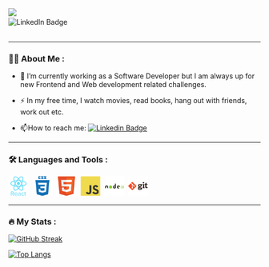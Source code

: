 <div id="header">
  <img src="https://media.giphy.com/media/XO8RMtRaK73isIt0i2/giphy.gif" width="100"/>
</div>

<div id="badges">
  <img src="https://img.shields.io/badge/LinkedIn-blue?style=for-the-badge&logo=linkedin&logoColor=white" alt="LinkedIn Badge"/>
</div>

<img src="https://komarev.com/ghpvc/?username=mkovac00&style=flat-square&color=blue" alt=""/>

---

### :man_technologist: About Me :

- :telescope: I’m currently working as a Software Developer but I am always up for new Frontend and Web development related challenges.

- :zap: In my free time, I watch movies, read books, hang out with friends, work out etc.

- :mailbox:How to reach me: [![Linkedin Badge](https://img.shields.io/badge/-mario-blue?style=flat&logo=Linkedin&logoColor=white)](https://www.linkedin.com/in/mario-kova%C4%8D-4b9462242/)

---

### :hammer_and_wrench: Languages and Tools :

<div>
  <img src="https://github.com/devicons/devicon/blob/master/icons/react/react-original-wordmark.svg" title="React" alt="React" width="40" height="40"/>&nbsp;
  <img src="https://github.com/devicons/devicon/blob/master/icons/css3/css3-plain-wordmark.svg"  title="CSS3" alt="CSS" width="40" height="40"/>&nbsp;
  <img src="https://github.com/devicons/devicon/blob/master/icons/html5/html5-original.svg" title="HTML5" alt="HTML" width="40" height="40"/>&nbsp;
  <img src="https://github.com/devicons/devicon/blob/master/icons/javascript/javascript-original.svg" title="JavaScript" alt="JavaScript" width="40" height="40"/>&nbsp;
  <img src="https://github.com/devicons/devicon/blob/master/icons/nodejs/nodejs-original-wordmark.svg" title="NodeJS" alt="NodeJS" width="40" height="40"/>&nbsp;
  <img src="https://github.com/devicons/devicon/blob/master/icons/git/git-original-wordmark.svg" title="Git" **alt="Git" width="40" height="40"/>
</div>

---

### :fire: My Stats :

[![GitHub Streak](http://github-readme-streak-stats.herokuapp.com?user=mkovac00&theme=dark&background=000000)](https://git.io/streak-stats)

[![Top Langs](https://github-readme-stats.vercel.app/api/top-langs/?username=mkovac00&layout=compact&theme=vision-friendly-dark)](https://github.com/anuraghazra/github-readme-stats)
